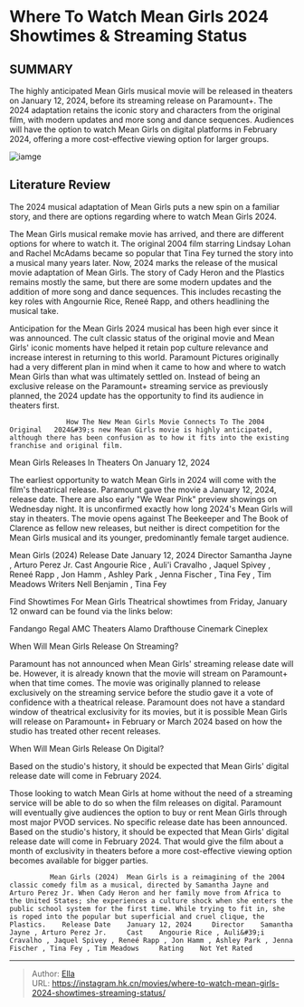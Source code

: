 # Where To Watch Mean Girls 2024 Showtimes &amp; Streaming Status


## SUMMARY 



  The highly anticipated Mean Girls musical movie will be released in theaters on January 12, 2024, before its streaming release on Paramount&#43;.   The 2024 adaptation retains the iconic story and characters from the original film, with modern updates and more song and dance sequences.   Audiences will have the option to watch Mean Girls on digital platforms in February 2024, offering a more cost-effective viewing option for larger groups.  

![iamge](https://static1.srcdn.com/wordpress/wp-content/uploads/2024/01/11_meangirls.jpg)

## Literature Review

The 2024 musical adaptation of Mean Girls puts a new spin on a familiar story, and there are options regarding where to watch Mean Girls 2024. 




The Mean Girls musical remake movie has arrived, and there are different options for where to watch it. The original 2004 film starring Lindsay Lohan and Rachel McAdams became so popular that Tina Fey turned the story into a musical many years later. Now, 2024 marks the release of the musical movie adaptation of Mean Girls. The story of Cady Heron and the Plastics remains mostly the same, but there are some modern updates and the addition of more song and dance sequences. This includes recasting the key roles with Angournie Rice, Reneé Rapp, and others headlining the musical take.




Anticipation for the Mean Girls 2024 musical has been high ever since it was announced. The cult classic status of the original movie and Mean Girls&#39; iconic moments have helped it retain pop culture relevance and increase interest in returning to this world. Paramount Pictures originally had a very different plan in mind when it came to how and where to watch Mean Girls than what was ultimately settled on. Instead of being an exclusive release on the Paramount&#43; streaming service as previously planned, the 2024 update has the opportunity to find its audience in theaters first.

                  How The New Mean Girls Movie Connects To The 2004 Original   2024&#39;s new Mean Girls movie is highly anticipated, although there has been confusion as to how it fits into the existing franchise and original film.    


 Mean Girls Releases In Theaters On January 12, 2024 
          




The earliest opportunity to watch Mean Girls in 2024 will come with the film&#39;s theatrical release. Paramount gave the movie a January 12, 2024, release date. There are also early &#34;We Wear Pink&#34; preview showings on Wednesday night. It is unconfirmed exactly how long 2024&#39;s Mean Girls will stay in theaters. The movie opens against The Beekeeper and The Book of Clarence as fellow new releases, but neither is direct competition for the Mean Girls musical and its younger, predominantly female target audience.

   Mean Girls (2024)      Release Date    January 12, 2024     Director    Samantha Jayne , Arturo Perez Jr.     Cast    Angourie Rice , Auli&#39;i Cravalho , Jaquel Spivey , Reneé Rapp , Jon Hamm , Ashley Park , Jenna Fischer , Tina Fey , Tim Meadows     Writers    Nell Benjamin , Tina Fey      

Find Showtimes For Mean Girls
Theatrical showtimes from Friday, January 12 onward can be found via the links below:

 

  Fandango   Regal   AMC Theaters   Alamo Drafthouse   Cinemark   Cineplex  



 When Will Mean Girls Release On Streaming? 
         




Paramount has not announced when Mean Girls&#39; streaming release date will be. However, it is already known that the movie will stream on Paramount&#43; when that time comes. The movie was originally planned to release exclusively on the streaming service before the studio gave it a vote of confidence with a theatrical release. Paramount does not have a standard window of theatrical exclusivity for its movies, but it is possible Mean Girls will release on Paramount&#43; in February or March 2024 based on how the studio has treated other recent releases.



 When Will Mean Girls Release On Digital? 
          



Based on the studio&#39;s history, it should be expected that Mean Girls&#39; digital release date will come in February 2024.







Those looking to watch Mean Girls at home without the need of a streaming service will be able to do so when the film releases on digital. Paramount will eventually give audiences the option to buy or rent Mean Girls through most major PVOD services. No specific release date has been announced. Based on the studio&#39;s history, it should be expected that Mean Girls&#39; digital release date will come in February 2024. That would give the film about a month of exclusivity in theaters before a more cost-effective viewing option becomes available for bigger parties.

              Mean Girls (2024)  Mean Girls is a reimagining of the 2004 classic comedy film as a musical, directed by Samantha Jayne and Arturo Perez Jr. When Cady Heron and her family move from Africa to the United States; she experiences a culture shock when she enters the public school system for the first time. While trying to fit in, she is roped into the popular but superficial and cruel clique, the Plastics.    Release Date    January 12, 2024     Director    Samantha Jayne , Arturo Perez Jr.     Cast    Angourie Rice , Auli&#39;i Cravalho , Jaquel Spivey , Reneé Rapp , Jon Hamm , Ashley Park , Jenna Fischer , Tina Fey , Tim Meadows     Rating    Not Yet Rated      


---

> Author: [Ella](https://instagram.hk.cn/)  
> URL: https://instagram.hk.cn/movies/where-to-watch-mean-girls-2024-showtimes-streaming-status/  


